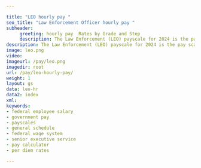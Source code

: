 ```yaml
---

title: "LEO hourly pay "
seo_title: "Law Enforcement Officer hourly pay "
subheader:
     greeting: hourly pay  Rates by Grade and Step
     description: The Law Enforcement (LEO) payscale for 2024 is the pay scale used by Federal law enforcement officers.
description: The Law Enforcement (LEO) payscale for 2024 is the pay scale used by Federal law enforcement officers.
image: leo.png
video: 
imageurl: /pay/leo.png
imagedir: root
url: /pay/leo-hourly-pay/
weight: 1
layout: gs
data: leo-hr
data2: index
xml: 
keywords:
- federal employee salary
- government pay
- payscales
- general schedule
- federal wage system
- senior executive service
- pay calculator
- per diem rates

---
```


